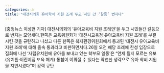 ```yaml
---
categories: a
title: "대전시의회 유아학비 지원 조례 두고 시민 간 ‘갈등’ 번지나"
---
```

[충청뉴스 이성현 기자] 대전시의회의 ‘유아교육비 지원 조례안’을 두고 시민들간 갈등으로 번지는 모양새다.한쪽은 교육위원회가 ‘대전시교육청 유아교육비 지원 조례’를 부결시킨 것을 규탄하고 나섰고 다른 한쪽은 복지환경위원회에서 통과된 ‘대전시 유아교육비 지원 조례’에 대해 졸속 통과라고 비판하면서다.26일 오전 해당 조례에 찬성 입장으로 집회에 나선 ‘사립유치원에 유아를 보내고 있는 학부모 일동’은 “언제 될지 모르는 유보(유치원·어린이집 보육 체계) 통합이 이뤄질 수 있다는 막연한 생각으로 유아 학비 지원을 지연시켰다”며 강력 규탄